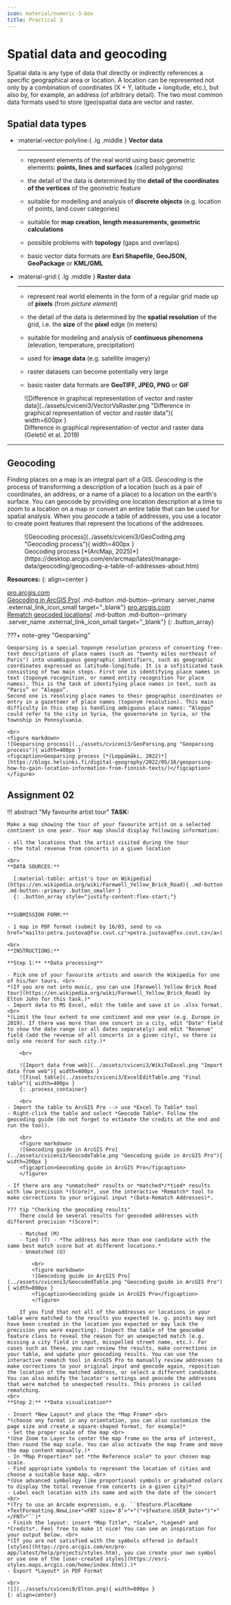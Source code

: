 ```yaml
---
icon: material/numeric-3-box
title: Practical 3
---
```

# Spatial data and geocoding

Spatial data is any type of data that directly or indirectly references a specific geographical area or location. A location can be represented not only by a combination of coordinates (X + Y, latitude + longitude, etc.), but also by, for example, an address (of arbitrary detail). The two most common data formats used to store (geo)spatial data are vector and raster.

## Spatial data types

<div class="grid cards" markdown>

-   :material-vector-polyline:{ .lg .middle } __Vector data__

    ---

    - represent elements of the real world using basic geometric elements: __points, lines and surfaces__ (called polygons)

    - the detail of the data is determined by the __detail of the coordinates of the vertices__ of the geometric feature

    - suitable for modelling and analysis of __discrete objects__ (e.g. location of points, land cover categories)

    - suitable for __map creation, length measurements, geometric calculations__

    - possible problems with __topology__ (gaps and overlaps)

    - basic vector data formats are __Esri Shapefile, GeoJSON, GeoPackage__ or __KML/GML__



-   :material-grid:{ .lg .middle } __Raster data__

    ---

    - represent real world elements in the form of a regular grid made up of  __pixels__ (from *picture element*)

    - the detail of the data is determined by the __spatial resolution__ of the grid, i.e. the __size__ of the __pixel__ edge (in meters)

    - suitable for modeling and analysis of __continuous phenomena__ (elevation, temperature, precipitation)
    
    - used for __image data__ (e.g. satellite imagery)

    - raster datasets can become potentially very large

    - basic raster data formats are __GeoTIFF, JPEG, PNG__ or __GIF__


</div>


<figure markdown>
  ![Difference in graphical representation of vector and raster data](../assets/cviceni3/VectorVsRaster.png "Difference in graphical representation of vector and raster data"){ width=600px }
  <figcaption>Difference in graphical representation of vector and raster data (Geletič et al. 2019)</figcaption>
</figure>

<hr class="level-1">

## Geocoding
Finding places on a map is an integral part of a GIS. *Geocoding* is the process of transforming a description of a location (such as a pair of coordinates, an address, or a name of a place) to a location on the earth's surface. You can geocode by providing one location description at a time to zoom to a location on a map or convert an entire table that can be used for spatial analysis. When you *geocode* a table of addresses, you use a locator to create point features that represent the locations of the addresses.

<figure markdown>
![Geocoding process](../assets/cviceni3/GeoCoding.png "Geocoding process"){ width=400px }
    <figcaption>Geocoding process [*(ArcMap, 2025)*](https://desktop.arcgis.com/en/arcmap/latest/manage-data/geocoding/geocoding-a-table-of-addresses-about.htm)</figcaption> 
</figure>

__Resources:__
{: align=center }

[<span>pro.arcgis.com</span><br>Geocoding in ArcGIS Pro](https://pro.arcgis.com/en/pro-app/latest/help/data/geocoding/convert-a-table-to-locations-on-the-map.htm){ .md-button .md-button--primary .server_name .external_link_icon_small target="_blank"}
[<span>pro.arcgis.com</span><br>Rematch geocoded locations](https://pro.arcgis.com/en/pro-app/latest/help/data/geocoding/rematch-locations-converted-from-a-table.htm){ .md-button .md-button--primary .server_name .external_link_icon_small target="_blank"}
{: .button_array}

???+ note-grey "Geoparsing"

    Geoparsing is a special toponym resolution process of converting free-text descriptions of place names (such as "twenty miles northeast of Paris") into unambiguous geographic identifiers, such as geographic coordinates expressed as latitude-longitude. It is a sofisticated task consisting of two main steps. First one is identifying place names in text (toponym recognition, or named entity recognition for place names). This is the task of identifying place names in text, such as “Paris” or “Aleppo”.
    Second one is resolving place names to their geographic coordinates or entry in a gazetteer of place names (toponym resolution). This main difficulty in this step is handling ambiguous place names: “Aleppo” could refer to the city in Syria, the governorate in Syria, or the township in Pennsylvania.
    
    <br>
    <figure markdown>
    ![Geoparsing process](../assets/cviceni3/GeoParsing.png "Geoparsing process"){ width=400px }
    <figcaption>Geoparsing process [*(Leppämäki, 2022)*](https://blogs.helsinki.fi/digital-geography/2022/05/16/geoparsing-how-to-gain-location-information-from-finnish-texts/)</figcaption> 
    </figure>



<source src="../assets/cviceni9/Elton.mp4" type="video/mp4">

## Assignment 02
!!! abstract "My favourite artist tour"
    **TASK:**

    Make a map showing the tour of your favourite artist on a selected continent in one year. Your map should display following information:
    
    - all the locations that the artist visited during the tour
    - the total revenue from concerts in a given location

    <br>
    **DATA SOURCES:**
    
      [:material-table: artist's tour on Wikipedia](https://en.wikipedia.org/wiki/Farewell_Yellow_Brick_Road){ .md-button .md-button--primary .button_smaller }
      {: .button_array style="justify-content:flex-start;"}
    
    
    **SUBMISSION FORM:**

    - 1 map in PDF format (submit by 16/03, send to <a href="mailto:petra.justova@fsv.cvut.cz">petra.justova@fsv.cvut.cz</a>)
    
    <br>
    **INSTRUCTIONS:**
    
    **Step 1:** **Data processing**

    - Pick one of your favourite artists and search the Wikipedia for one of his/her tours. <br>
    *(If you are not into music, you can use [Farewell Yellow Brick Road tour](https://en.wikipedia.org/wiki/Farewell_Yellow_Brick_Road) by Elton John for this task.)*
    - Import data to MS Excel, edit the table and save it in .xlsx format.  <br>
    *(Limit the tour extent to one continent and one year (e.g. Europe in 2019). If there was more than one concert in a city, edit "Date" field to show the date range (or all dates separately) and edit "Revenue" field (add the revenue of all concerts in a given city), so there is only one record for each city.)*
        
        <br>

        ![Import data from web](../assets/cviceni3/WikiToExcel.png "Import data from web"){ width=400px }
        ![Final table](../assets/cviceni3/ExcelEditTable.png "Final table"){ width=400px }
        {: .process_container}

        <br>
    - Import the table to ArcGIS Pro --> use *Excel To Table* tool
    - Right-click the table and select *Geocode Table*. Follow the geocoding guide (do not forget to estimate the credits at the end and run the tool).

        <br>
        <figure markdown>
        ![Geocoding guide in ArcGIS Pro](../assets/cviceni3/GeocodeTable.png "Geocoding guide in ArcGIS Pro"){ width=200px }
        <figcaption>Geocoding guide in ArcGIS Pro</figcaption> 
        </figure>

    - If there are any *unmatched* results or *matched*/*tied* results with low precision *(Score)*, use the interactive *Rematch* tool to make corrections to your original input *(Data-Rematch Addresses)*.

    ??? tip "Checking the geocoding results"
        There could be several results for geocoded addresses with different precision *(Score)*:
            
        - Matched (M)
        - Tied (T) - *The address has more than one candidate with the same best match score but at different locations.*
        - Unmatched (U)

            <br>
            <figure markdown>
            ![Geocoding guide in ArcGIS Pro](../assets/cviceni3/GeocodedTable.png "Geocoding guide in ArcGIS Pro"){ width=800px }
            <figcaption>Geocoding guide in ArcGIS Pro</figcaption> 
            </figure>
        
        If you find that not all of the addresses or locations in your table were matched to the results you expected (e. g. points may not have been created in the location you expected or may lack the precision you were expecting). Inspect the table of the geocoded feature class to reveal the reason for an unexpected match (e.g. missing a city field in input, misspelled street name, etc.). For cases such as these, you can review the results, make corrections in your table, and update your geocoding results. You can use the interactive rematch tool in ArcGIS Pro to manually review addresses to make corrections to your original input and geocode again, reposition the location of the matched address, or select a different candidate. You can also modify the locator's settings and geocode the addresses that were matched to unexpected results. This process is called rematching.
    <br>
    **Step 2:** **Data visualization**

    - Insert *New Layout* and place the *Map Frame* <br>
    *(choose any format in any orientation, you can also customize the page size and create a square-shaped format, for example)*
    - Set the proper scale of the map <br>
    *(Use Zoom to Layer to center the map frame on the area of interest, then round the map scale. You can also activate the map frame and move the map content manually.)*
    - In *Map Properties* set *the Reference scale* to your chosen map scale.
    - Find appropriate symbols to represent the location of cities and choose a suitable base map. <br>
    *(Use advanced symbology like proportional symbols or graduated colors to display the total revenue from concerts in a given city)*
    - Label each location with its name and with the date of the concert <br>
    *(Try to use an Arcade expression, e.g. ``$feature.PlaceName +TextFormatting.NewLine+"<FNT size='8'>"+"("+$feature.USER_Date+")"+"</FNT>"``)*
    - Finish the layout: insert *Map Title*, *Scale*, *Legend* and *Credits*. Feel free to make it nice! You can see an inspiration for your output below. <br>
    *(If you are not satisfied with the symbols offered in default [styles](https://pro.arcgis.com/en/pro-app/latest/help/projects/styles.htm), you can create your own symbol or use one of the [user-created styles](https://esri-styles.maps.arcgis.com/home/index.html).)*
    - Export *Layout* in PDF Format

    <br>
    ![](../assets/cviceni9/Elton.png){ width=800px }
    {: align=center}

    